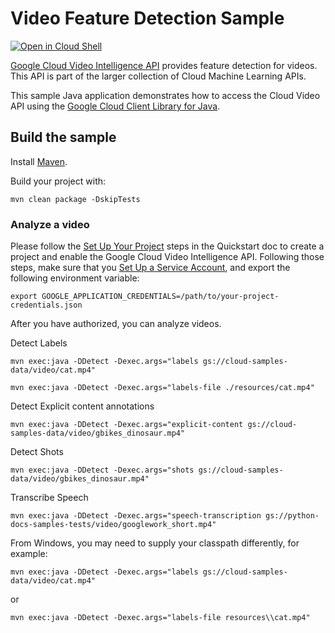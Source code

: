 # Video Feature Detection Sample

<a href="https://console.cloud.google.com/cloudshell/open?git_repo=https://github.com/GoogleCloudPlatform/java-docs-samples&page=editor&open_in_editor=video/cloud-client/README.md">
<img alt="Open in Cloud Shell" src ="http://gstatic.com/cloudssh/images/open-btn.png"></a>

[Google Cloud Video Intelligence API][video] provides feature detection for
videos. This API is part of the larger collection of Cloud Machine Learning
APIs.

This sample Java application demonstrates how to access the Cloud Video API
using the [Google Cloud Client Library for Java][google-cloud-java].

[video]: https://cloud.google.com/video-intelligence/docs/
[google-cloud-java]: https://github.com/GoogleCloudPlatform/google-cloud-java

## Build the sample

Install [Maven](http://maven.apache.org/).

Build your project with:

```
mvn clean package -DskipTests
```

### Analyze a video
Please follow the [Set Up Your Project](https://cloud.google.com/video-intelligence/docs/getting-started#set_up_your_project)
steps in the Quickstart doc to create a project and enable the Google Cloud
Video Intelligence API. Following those steps, make sure that you
[Set Up a Service Account](https://cloud.google.com/video-intelligence/docs/common/auth#set_up_a_service_account),
and export the following environment variable:

```
export GOOGLE_APPLICATION_CREDENTIALS=/path/to/your-project-credentials.json
```

After you have authorized, you can analyze videos.

Detect Labels
```
mvn exec:java -DDetect -Dexec.args="labels gs://cloud-samples-data/video/cat.mp4"

mvn exec:java -DDetect -Dexec.args="labels-file ./resources/cat.mp4"
```

Detect Explicit content annotations
```
mvn exec:java -DDetect -Dexec.args="explicit-content gs://cloud-samples-data/video/gbikes_dinosaur.mp4"
```

Detect Shots
```
mvn exec:java -DDetect -Dexec.args="shots gs://cloud-samples-data/video/gbikes_dinosaur.mp4"
```

Transcribe Speech
```
mvn exec:java -DDetect -Dexec.args="speech-transcription gs://python-docs-samples-tests/video/googlework_short.mp4"
```

From Windows, you may need to supply your classpath differently, for example:
```
mvn exec:java -DDetect -Dexec.args="labels gs://cloud-samples-data/video/cat.mp4"
```
or
```
mvn exec:java -DDetect -Dexec.args="labels-file resources\\cat.mp4"
```
